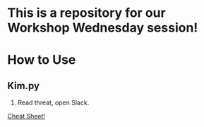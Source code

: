 # This is a repository for our Workshop Wednesday session!

# How to Use

## Kim.py

1. Read threat, open Slack. 

[Cheat Sheet!](CHEATSHEET.md)
